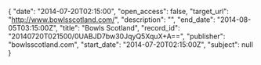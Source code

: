 {
  "date": "2014-07-20T02:15:00", 
  "open_access": false, 
  "target_url": "http://www.bowlsscotland.com/", 
  "description": "", 
  "end_date": "2014-08-05T03:15:00Z", 
  "title": "Bowls Scotland", 
  "record_id": "20140720T021500/0UABJD7bw30JqyQ5XquX+A==", 
  "publisher": "bowlsscotland.com", 
  "start_date": "2014-07-20T02:15:00Z", 
  "subject": null
}

